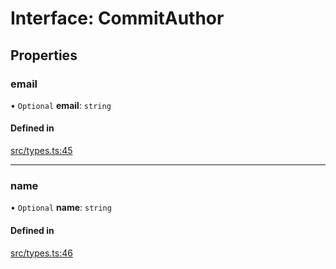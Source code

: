 # Interface: CommitAuthor

## Properties

### email

• `Optional` **email**: `string`

#### Defined in

[src/types.ts:45](https://github.com/transitive-bullshit/github-scraper/blob/9ff1088/src/types.ts#L45)

___

### name

• `Optional` **name**: `string`

#### Defined in

[src/types.ts:46](https://github.com/transitive-bullshit/github-scraper/blob/9ff1088/src/types.ts#L46)
